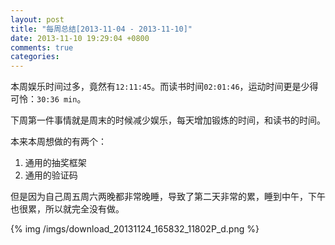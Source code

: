 ```yaml
---
layout: post
title: "每周总结[2013-11-04 - 2013-11-10]"
date: 2013-11-10 19:29:04 +0800
comments: true
categories:
---
```


本周娱乐时间过多，竟然有`12:11:45`。而读书时间`02:01:46`，运动时间更是少得可怜：`30:36 min`。

下周第一件事情就是周末的时候减少娱乐，每天增加锻炼的时间，和读书的时间。

本来本周想做的有两个：

1. 通用的抽奖框架
2. 通用的验证码

但是因为自己周五周六两晚都非常晚睡，导致了第二天非常的累，睡到中午，下午也很累，所以就完全没有做。

{% img /imgs/download_20131124_165832_11802P_d.png %}
